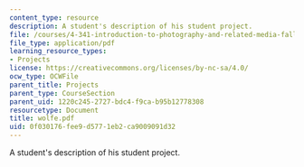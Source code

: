```yaml
---
content_type: resource
description: A student's description of his student project.
file: /courses/4-341-introduction-to-photography-and-related-media-fall-2007/0f030176fee9d5771eb2ca9009091d32_wolfe.pdf
file_type: application/pdf
learning_resource_types:
- Projects
license: https://creativecommons.org/licenses/by-nc-sa/4.0/
ocw_type: OCWFile
parent_title: Projects
parent_type: CourseSection
parent_uid: 1220c245-2727-bdc4-f9ca-b95b12778308
resourcetype: Document
title: wolfe.pdf
uid: 0f030176-fee9-d577-1eb2-ca9009091d32
---
```

A student's description of his student project.